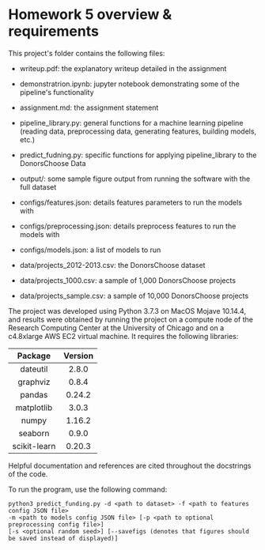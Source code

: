 # Homework 5 overview & requirements

This project's folder contains the following files:

- writeup.pdf: the explanatory writeup detailed in the assignment
- demonstratrion.ipynb: jupyter notebook demonstrating some of the pipeline's functionality
- assignment.md: the assignment statement  


- pipeline_library.py: general functions for a machine learning pipeline (reading data, preprocessing data, generating features, building models, etc.)
- predict_fudning.py: specific functions for applying pipeline_library to the DonorsChoose Data  


- output/: some sample figure output from running the software with the full dataset  


- configs/features.json: details features parameters to run the models with
- configs/preprocessing.json: details preprocess features to run the models with
- configs/models.json: a list of models to run  


- data/projects_2012-2013.csv: the DonorsChoose dataset
- data/projects_1000.csv: a sample of 1,000 DonorsChoose projects
- data/projects_sample.csv: a sample of 10,000 DonorsChoose projects  



The project was developed using Python 3.7.3 on MacOS Mojave 10.14.4, and results were obtained by running the project on a compute node of the Research Computing Center at the University of Chicago and on a c4.8xlarge AWS EC2 virtual machine. It requires the following libraries:

| Package        | Version     |
| :------------: | :---------: |
| dateutil       | 2.8.0      |
| graphviz       | 0.8.4       |
| pandas         | 0.24.2      |
| matplotlib     | 3.0.3       |
| numpy          | 1.16.2      |
| seaborn        | 0.9.0       |
| scikit-learn   | 0.20.3      |

Helpful documentation and references are cited throughout the docstrings of the code.

To run the program, use the following command:
```
python3 predict_funding.py -d <path to dataset> -f <path to features config JSON file>
-m <path to models config JSON file> [-p <path to optional preprocessing config file>]
[-s <optional random seed>] [--savefigs (denotes that figures should be saved instead of displayed)]
```